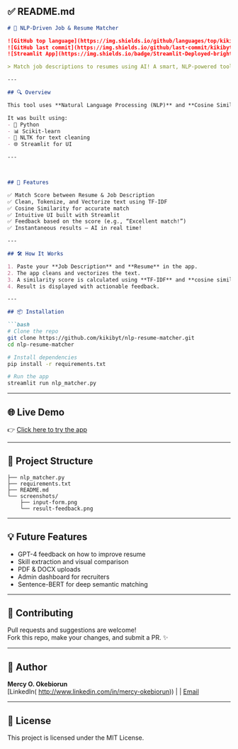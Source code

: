 

## ✅ **README.md**

```markdown
# 🧠 NLP-Driven Job & Resume Matcher

![GitHub top language](https://img.shields.io/github/languages/top/kikibyt/nlp-resume-matcher)
![GitHub last commit](https://img.shields.io/github/last-commit/kikibyt/nlp-resume-matcher)
![Streamlit App](https://img.shields.io/badge/Streamlit-Deployed-brightgreen)

> Match job descriptions to resumes using AI! A smart, NLP-powered tool for job seekers, HR, and recruiters.

---

## 🔍 Overview

This tool uses **Natural Language Processing (NLP)** and **Cosine Similarity** to intelligently compare a **resume** with a **job description**, returning a match score and feedback.

It was built using:
- 🐍 Python
- 📊 Scikit-learn
- 🧼 NLTK for text cleaning
- 🌐 Streamlit for UI

---



## 🚀 Features

✅ Match Score between Resume & Job Description  
✅ Clean, Tokenize, and Vectorize text using TF-IDF  
✅ Cosine Similarity for accurate match  
✅ Intuitive UI built with Streamlit  
✅ Feedback based on the score (e.g., “Excellent match!”)  
✅ Instantaneous results — AI in real time!  

---

## 🛠 How It Works

1. Paste your **Job Description** and **Resume** in the app.
2. The app cleans and vectorizes the text.
3. A similarity score is calculated using **TF-IDF** and **cosine similarity**.
4. Result is displayed with actionable feedback.

---

## 📦 Installation

```bash
# Clone the repo
git clone https://github.com/kikibyt/nlp-resume-matcher.git
cd nlp-resume-matcher

# Install dependencies
pip install -r requirements.txt

# Run the app
streamlit run nlp_matcher.py
```

---

## 🌐 Live Demo

👉 [Click here to try the app](https://nlp-resume-matcher.streamlit.app)

---

## 📁 Project Structure

```
├── nlp_matcher.py
├── requirements.txt
├── README.md
└── screenshots/
    ├── input-form.png
    └── result-feedback.png
```

---

## 💡 Future Features

- GPT-4 feedback on how to improve resume
- Skill extraction and visual comparison
- PDF & DOCX uploads
- Admin dashboard for recruiters
- Sentence-BERT for deep semantic matching

---

## 🤝 Contributing

Pull requests and suggestions are welcome!  
Fork this repo, make your changes, and submit a PR. ✨

---

## 🧠 Author

**Mercy O. Okebiorun**  
[LinkedIn( http://www.linkedin.com/in/mercy-okebiorun)) | | [Email](mailto:mercyokebiorun@gmail.com)

---

## 📄 License

This project is licensed under the MIT License.
